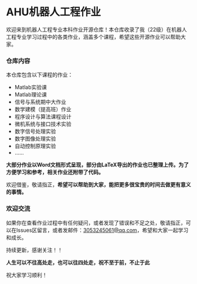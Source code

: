# AHU机器人工程作业



欢迎来到机器人工程专业本科作业开源仓库！本仓库收录了我（22级）在机器人工程专业学习过程中的各类作业，涵盖多个课程，希望这些开源作业可以帮助大家。



### 仓库内容

本仓库包含以下课程的作业：

- Matlab实验课
- Matlab理论课
- 信号与系统期中大作业
- 数学建模（提高班）作业
- 程序设计与算法课程设计
- 微机系统与接口技术实验
- 数字信号处理实验
- 数字图像处理实验
- 自动控制原理实验
- ……

**大部分作业以Word文档形式呈现，部分由LaTeX导出的作业也已整理上传。为了方便学习和参考，相关作业还附带了代码。**

欢迎借鉴，敬请指正，**希望可以帮助到大家，能把更多很宝贵的时间去做更有意义的事情。**


### 欢迎交流

如果你在查看作业过程中有任何疑问，或者发现了错误和不足之处，敬请指正，可以在Issues区留言，或者发邮件：3053245061@qq.com，希望和大家一起学习和成长。


持续更新，感谢关注！！

**人生可以不往高处走，也可以往四处走，祝不至于前，不止于此**

祝大家学习顺利！
